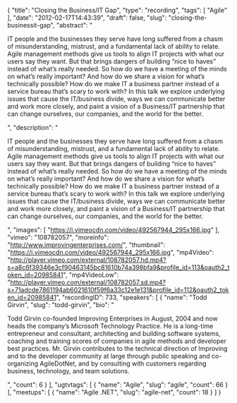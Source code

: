 {
  "title": "Closing the Business/IT Gap",
  "type": "recording",
  "tags": [
    "Agile"
  ],
  "date": "2012-02-17T14:43:39",
  "draft": false,
  "slug": "closing-the-businessit-gap",
  "abstract": "<p>IT people and the businesses they serve have long suffered from a chasm of misunderstanding, mistrust, and a fundamental lack of ability to relate. Agile management methods give us tools to align IT projects with what our users say they want. But that brings dangers of building &ldquo;nice to haves&rdquo; instead of what&rsquo;s really needed. So how do we have a meeting of the minds on what&rsquo;s really important? And how do we share a vision for what&rsquo;s technically possible? How do we make IT a business partner instead of a service bureau that&rsquo;s scary to work with? In this talk we explore underlying issues that cause the IT/business divide, ways we can communicate better and work more closely, and paint a vision of a Business/IT partnership that can change ourselves, our companies, and the world for the better.</p>",
  "description": "<p>IT people and the businesses they serve have long suffered from a chasm of misunderstanding, mistrust, and a fundamental lack of ability to relate. Agile management methods give us tools to align IT projects with what our users say they want. But that brings dangers of building &ldquo;nice to haves&rdquo; instead of what&rsquo;s really needed. So how do we have a meeting of the minds on what&rsquo;s really important? And how do we share a vision for what&rsquo;s technically possible? How do we make IT a business partner instead of a service bureau that&rsquo;s scary to work with? In this talk we explore underlying issues that cause the IT/business divide, ways we can communicate better and work more closely, and paint a vision of a Business/IT partnership that can change ourselves, our companies, and the world for the better.</p>",
  "images": [
    "https://i.vimeocdn.com/video/492567944_295x166.jpg"
  ],
  "vimeo": "108782057",
  "moreinfo": "http://www.improvingenterprises.com/",
  "thumbnail": "https://i.vimeocdn.com/video/492567944_295x166.jpg",
  "mp4Video": "http://player.vimeo.com/external/108782057.hd.mp4?s=a8c6f39346e3cf90463145bc81610b74a398bfa9&profile_id=113&oauth2_token_id=20985841",
  "mp4VideoLow": "http://player.vimeo.com/external/108782057.sd.mp4?s=71adcde7861194ab6021610f59f6a33c12e1e131&profile_id=112&oauth2_token_id=20985841",
  "recordingID": 733,
  "speakers": [
    {
      "name": "Todd Girvin",
      "slug": "todd-girvin",
      "bio": "<p>Todd Girvin co-founded Improving Enterprises in August, 2004 and now heads the company’s Microsoft Technology Practice. He is a long-time entrepreneur and consultant, architecting and building software systems, coaching and training scores of companies in agile methods and developer best practices. Mr. Girvin contributes to the technical direction of Improving and to the developer community at large through public speaking and co-organizing AgileDotNet, and by consulting with customers regarding business, technology, and team solutions.</p>",
      "count": 6
    }
  ],
  "ugtvtags": [
    {
      "name": "Agile",
      "slug": "agile",
      "count": 66
    }
  ],
  "meetups": [
    {
      "name": "Agile .NET",
      "slug": "agile-net",
      "count": 18
    }
  ]
}